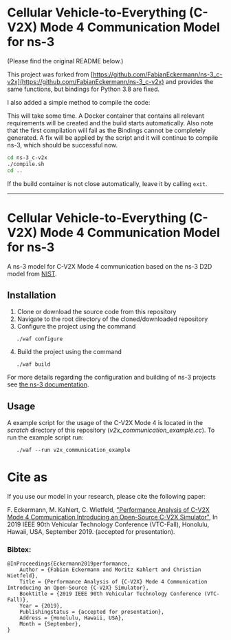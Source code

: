 # Cellular Vehicle-to-Everything (C-V2X) Mode 4 Communication Model for ns-3

(Please find the original README below.)

This project was forked from [https://github.com/FabianEckermann/ns-3_c-v2x](https://github.com/FabianEckermann/ns-3_c-v2x) and provides the same functions, but bindings for Python 3.8 are fixed.

I also added a simple method to compile the code:

This will take some time. A Docker container that contains all relevant requirements will be created and the build starts automatically. Also note that the first compilation will fail as the Bindings cannot be completely generated. A fix will be applied by the script and it will continue to compile ns-3, which should be successful now.

```sh
cd ns-3_c-v2x
./compile.sh
cd ..
```

If the build container is not close automatically, leave it by calling `exit`.

---------------------


# Cellular Vehicle-to-Everything (C-V2X) Mode 4 Communication Model for ns-3

A ns-3 model for C-V2X Mode 4 communication based on the ns-3 D2D model from [NIST](https://github.com/usnistgov/psc-ns3/tree/d2d-ns-3.22).

## Installation

1. Clone or download the source code from this repository
2. Navigate to the root directory of the cloned/downloaded repository
3. Configure the project using the command
```
   ./waf configure
```
4. Build the project using the command
```
   ./waf build
```

For more details regarding the configuration and building of ns-3 projects see [the ns-3 documentation](https://www.nsnam.org/documentation/).

## Usage

A example script for the usage of the C-V2X Mode 4 is located in the *scratch* directory of this repository (*v2x_communication_example.cc*).
To run the example script run:
```
   ./waf --run v2x_communication_example
```

# Cite as

If you use our model in your research, please cite the following paper:

F. Eckermann, M. Kahlert, C. Wietfeld, ["Performance Analysis of C-V2X Mode 4 Communication Introducing an Open-Source C-V2X Simulator"](https://www.kn.e-technik.tu-dortmund.de/.cni-bibliography/publications/cni-publications/Eckermann2019performance.pdf), In 2019 IEEE 90th Vehicular Technology Conference (VTC-Fall), Honolulu, Hawaii, USA, September 2019. (accepted for presentation).

### Bibtex:
    @InProceedings{Eckermann2019performance,
        Author = {Fabian Eckermann and Moritz Kahlert and Christian Wietfeld},
        Title = {Performance Analysis of {C-V2X} Mode 4 Communication Introducing an Open-Source {C-V2X} Simulator},
        Booktitle = {2019 IEEE 90th Vehicular Technology Conference (VTC-Fall)},
        Year = {2019},
        Publishingstatus = {accepted for presentation},
        Address = {Honolulu, Hawaii, USA},
        Month = {September},
    }
